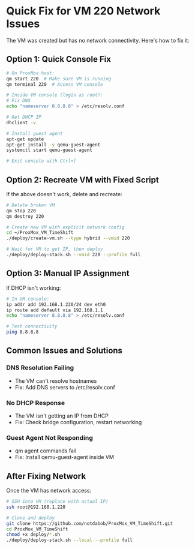 # Quick Fix for VM 220 Network Issues

The VM was created but has no network connectivity. Here's how to fix it:

## Option 1: Quick Console Fix

```bash
# On ProxMox host:
qm start 220  # Make sure VM is running
qm terminal 220  # Access VM console

# Inside VM console (login as root):
# Fix DNS
echo "nameserver 8.8.8.8" > /etc/resolv.conf

# Get DHCP IP
dhclient -v

# Install guest agent
apt-get update
apt-get install -y qemu-guest-agent
systemctl start qemu-guest-agent

# Exit console with Ctrl+]
```

## Option 2: Recreate VM with Fixed Script

If the above doesn't work, delete and recreate:

```bash
# Delete broken VM
qm stop 220
qm destroy 220

# Create new VM with explicit network config
cd ~/ProxMox_VM_TimeShift
./deploy/create-vm.sh --type hybrid --vmid 220

# Wait for VM to get IP, then deploy
./deploy/deploy-stack.sh --vmid 220 --profile full
```

## Option 3: Manual IP Assignment

If DHCP isn't working:

```bash
# In VM console:
ip addr add 192.168.1.220/24 dev eth0
ip route add default via 192.168.1.1
echo "nameserver 8.8.8.8" > /etc/resolv.conf

# Test connectivity
ping 8.8.8.8
```

## Common Issues and Solutions

### DNS Resolution Failing
- The VM can't resolve hostnames
- Fix: Add DNS servers to /etc/resolv.conf

### No DHCP Response  
- The VM isn't getting an IP from DHCP
- Fix: Check bridge configuration, restart networking

### Guest Agent Not Responding
- qm agent commands fail
- Fix: Install qemu-guest-agent inside VM

## After Fixing Network

Once the VM has network access:

```bash
# SSH into VM (replace with actual IP)
ssh root@192.168.1.220

# Clone and deploy
git clone https://github.com/notdabob/ProxMox_VM_TimeShift.git
cd ProxMox_VM_TimeShift
chmod +x deploy/*.sh
./deploy/deploy-stack.sh --local --profile full
```